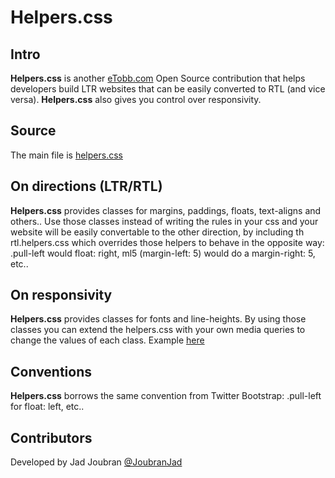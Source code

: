 # Helpers.css

## Intro

**Helpers.css** is another [eTobb.com](http://www.eTobb.com) Open Source contribution that helps developers build LTR websites that can be easily converted to RTL (and vice versa).
**Helpers.css** also gives you control over responsivity.


## Source

The main file is [helpers.css](https://github.com/JadJoubran/helpers.css/blob/master/src/helpers.css)

## On directions (LTR/RTL)

**Helpers.css** provides classes for margins, paddings, floats, text-aligns and others..
Use those classes instead of writing the rules in your css and your website will be easily convertable to the other direction, by including th rtl.helpers.css which overrides those helpers to behave in the opposite way: .pull-left would float: right, ml5 (margin-left: 5) would do a margin-right: 5, etc..

## On responsivity

**Helpers.css** provides classes for fonts and line-heights.
By using those classes you can extend the helpers.css with your own media queries to change the values of each class. Example [here](https://github.com/JadJoubran/helpers.css/blob/master/examples/responsive.css)


## Conventions

**Helpers.css** borrows the same convention from Twitter Bootstrap: .pull-left for float: left, etc..


## Contributors

Developed by Jad Joubran [@JoubranJad](https://twitter.com/joubranjad)